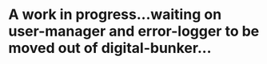# A work in progress...waiting on user-manager and error-logger to be moved out of digital-bunker...
